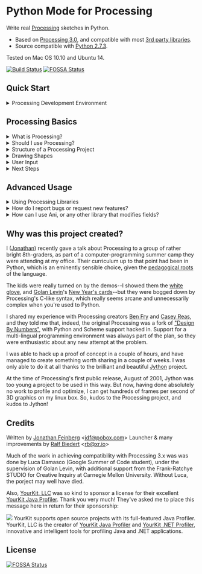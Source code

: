 # Python Mode for Processing #

Write real [Processing](http://processing.org/) sketches in Python.

* Based on [Processing 3.0](http://processing.org/), and compatible with most [3rd party libraries](http://www.processing.org/reference/libraries/).
* Source compatible with [Python 2.7.3](http://python.org).

Tested on Mac OS 10.10 and Ubuntu 14.

[![Build Status](https://travis-ci.org/jdf/processing.py.svg?branch=master)](https://travis-ci.org/jdf/processing.py)
[![FOSSA Status](https://app.fossa.io/api/projects/git%2Bgithub.com%2Fjdf%2Fprocessing.py.svg?type=shield)](https://app.fossa.io/projects/git%2Bgithub.com%2Fjdf%2Fprocessing.py?ref=badge_shield)

## Quick Start ##

<details>

<summary>Processing Development Environment</summary>
<br/>
    
If you're looking to write Processing sketches in Python, your best bet is to use
Python Mode. The project is still in its early days, and documentation is lacking,
but there are many example sketches to get you started. In general, the Processing
reference works just fine for Python mode.

First, [download Processing](http://processing.org/download). Then, install
Python Mode:

<img src="http://py.processing.org/add_mode.png"/>
<img src="http://py.processing.org/install.png"/>

Then try your first sketch:

```python
def setup():
    size(600, 600)
    colorMode(HSB)
    noStroke()

def draw():
    fill(0x11000000)
    rect(0, 0, width, height)
    fill(frameCount % 255, 255, 255)
    ellipse(mouseX, mouseY, 20, 20)
```

If you are just getting started, it is a good idea to go through the [tutorials on our website](http://py.processing.org/tutorials/), and alternatively some [examples](mode/examples).
    
</details>

## Processing Basics ##

<details>

<summary>What is Processing?</summary>
<br/>
    
Processing is a graphics library utilized by artists, educators, students, and hobbyists to create sketches without the hassle of traditional graphics libraries. Processing provides a simplified API that allows for visual tasks that would take dozens of lines in other software to be completed in just a couple of lines. Processing is also a community with extensive support in developing, maintaining, as well as creating educational resources for this software. Please see https://processing.org/ for more information.
    
</details><details>

<summary>Should I use Processing?</summary>
<br/>
    
Processing is the perfect enviornment for programmers of all experience levels. It is a great starting point for programmers with no graphics programming experience. The [documentation](https://processing.org/environment/#overview) is a great place to start and learn the basics. Processing is also a vehicle for learning how to code, since you can see the changes you make in your code visually. [Here](http://learningprocessing.com/videos/) is a great video tutorial for getting started. For users with graphics programming experience, Processing is very effective for fun projects and quick prototypes. For extremely complex, performance heavy, and commerical applications - Processing may not be the best choice.
    
</details><details>

<summary>Structure of a Processing Project</summary>
<br/>
    
 ```python
def setup():
    # This code is only run once
    size(800, 800)

def draw():
    # This code is run on a loop
    background(255, 0, 0)
```
    
A graphics library has three essential components: before the main loop; the code the consists of the main loop; and code that is executed after the main loop. In processing we write all of the code that will be executed before the main loop in a function that we define as `setup`. This function is only called once at the start of program execution. Typically we will define the size of the graphics window we want to generate using the called `size(w, h)`, where w is the width we desire (in pixels) and h is the height we desire (in pixels). If we want the window to take up the entire screen we can call `fullScreen()`.
    
We write the code that we want to continously execute in the function defined as `draw`. This code is run on a loop and is only terminated if we tell it to (or the program exits in an error). Typically we will define a background using a call to the `bacground()` function. This function accepts a wide variety of values from [RGB](https://en.wikipedia.org/wiki/RGB_color_model), [RGBA](https://en.wikipedia.org/wiki/RGBA_color_model), [HSB](https://en.wikipedia.org/wiki/HSL_and_HSV), and [HEX](https://en.wikipedia.org/wiki/Web_colors#Hex_triplet). By placing `background` in draw the screen is 'refreshed' each execution, which mean what we drew to the screen last cycle is erased. We can also move `background` to setup if we wish to not have this behavior.
    
</details><details>

<summary>Drawing Shapes</summary>
<br/>

    
</details><details>
    
<summary>User Input</summary>
<br/>

    
</details><details>

<summary>Next Steps</summary>
<br/>

    
</details>

## Advanced Usage ##

<details>
    
<summary>Using Processing Libraries</summary>
<br/>

Python Mode is implemented in Java, and is designed to be compatible with the existing ecosystem of [Processing libraries](http://processing.org/reference/libraries/).

Many libraries need a reference to "the current PApplet", and that's what
`this` is for. Of course, there's no such thing as `this` in Python; it's just something that processing.py provides for you for compatibility with such libraries.

If you find that some Processing library doesn't work as expected with processing.py, please let us know in the [bug tracker](http://github.com/jdf/processing.py/issues).
    
</details><details>

<summary>How do I report bugs or request new features?</summary>
<br/>

Please report any issue in the [bug tracker](http://github.com/jdf/processing.py/issues).

### How can I create a launcher for my sketch? ###

Add these lines near the top of your script:

```python
import launcher
launcher.create()
```

</details><details>
    
<summary>How can I use Ani, or any other library that modifies fields?</summary>
<br/>

Some libraries such as [Ani](http://www.looksgood.de/libraries/Ani/) require you to specify a variable name for animation. Unfortunately they cannot access Python variables directly (and Java's built in classes are immutable).

To solve this problem we instead create a mutable `PrimitiveFloat` object. This object has a field `.value`, which you can use for these purposes.

```python
import jycessing.primitives.PrimitiveFloat as Float
x = Float(100.0)
Ani.to(x, 200, "value", 50);  # "value" is the name of the Float's internal field
```

In case you need other primitive values, please [let us know](http://github.com/jdf/processing.py/issues)!

</details>

## Why was this project created? ##

I ([Jonathan](http://MrFeinberg.com/)) recently gave a talk about Processing to a group of rather bright 8th-graders,
as part of a computer-programming summer camp they were attending at my office.
Their curriculum up to that point had been in Python, which is an eminently
sensible choice, given the
[pedagogical roots](http://en.wikipedia.org/wiki/ABC_%28programming_language%29)
of the language.

The kids were really turned on by the demos--I showed them the
[white glove](http://whiteglovetracking.com/), and
[Golan Levin](http://flong.com/)'s
[New Year's cards](http://www.flong.com/storage/experience/newyear/newyear10/)--but
they were bogged down by Processing's C-like syntax, which really seems arcane
and unnecessarily complex when you're used to Python.

I shared my experience with Processing creators
[Ben Fry](http://benfry.com/) and [Casey Reas](http://reas.com/), and they
told me that, indeed, the original Processing was a fork of
["Design By Numbers"](http://dbn.media.mit.edu/), with Python and Scheme
support hacked in. Support for a multi-lingual programming
environment was always part of the plan, so they were enthusiastic
about any new attempt at the problem.

I was able to hack up a proof of concept in a couple of hours, and have
managed to create something worth sharing in a couple of weeks. I was only
able to do it at all thanks to the brilliant and beautiful
[Jython](http://www.jython.org/) project.

At the time of Processing's first public release, August of 2001,
Jython was too young a project to be used in this way. But now, having done
absolutely no work to profile and optimize, I can get hundreds of frames
per second of 3D graphics on my linux box. So, kudos to the Processing
project, and kudos to Jython!

## Credits ##

Written by [Jonathan Feinberg](http://mrfeinberg.com) &lt;[jdf@pobox.com](mailto:jdf@pobox.com)&gt;
Launcher & many improvements by [Ralf Biedert](http://xr.io) &lt;[rb@xr.io](mailto:rb@xr.io)&gt;

Much of the work in achieving compatibility with Processing 3.x was
was done by Luca Damasco
(Google Summer of Code student), under the supervision of Golan Levin,
with additional support from the Frank-Ratchye STUDIO for Creative Inquiry at Carnegie
Mellon University. Without Luca, the porject may well have died.

Also, [YourKit, LLC](http://www.yourkit.com) was so kind to sponsor a license for their excellent [YourKit Java Profiler](http://www.yourkit.com/java/profiler/index.jsp). Thank you very much! They've asked me to place this message here in return for their sponsorship:

<img src="https://www.yourkit.com/images/yklogo.png"/>
YourKit supports open source projects with its full-featured Java Profiler.
YourKit, LLC is the creator of <a href="https://www.yourkit.com/java/profiler/">YourKit Java Profiler</a>
and <a href="https://www.yourkit.com/.net/profiler/">YourKit .NET Profiler</a>,
innovative and intelligent tools for profiling Java and .NET applications.

## License ##

[![FOSSA Status](https://app.fossa.io/api/projects/git%2Bgithub.com%2Fjdf%2Fprocessing.py.svg?type=large)](https://app.fossa.io/projects/git%2Bgithub.com%2Fjdf%2Fprocessing.py?ref=badge_large)
